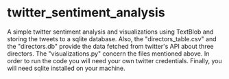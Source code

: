# twitter_sentiment_analysis
A simple twitter sentiment analysis and visualizations using TextBlob and storing the tweets to a sqlite database.
Also, the "directors_table.csv" and the "directors.db" provide the data fetched from twitter's API about three directors.
The "visualizations.py" concern the files mentioned above. 
In order to run the code you will need your own twitter credentials.
Finally, you will need sqlite installed on your machine. 
